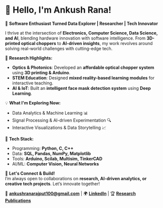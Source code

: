 # 👋 Hello, I'm Ankush Rana!  

🚀 **Software Enthusiast Turned Data Explorer | Researcher | Tech Innovator**  

I thrive at the intersection of **Electronics, Computer Science, Data Science, and AI**, blending hardware innovation with software intelligence. From **3D-printed optical choppers** to **AI-driven insights**, my work revolves around solving real-world challenges with cutting-edge tech.  

🔬 **Research Highlights:**  
- **Optics & Photonics**: Developed an **affordable optical chopper system** using **3D printing & Arduino**.  
- **STEM Education**: Designed **mixed reality-based learning modules** for interactive teaching.  
- **AI & IoT**: Built an **intelligent face mask detection system** using **Deep Learning**.  

💡 **What I'm Exploring Now:**  
- Data Analytics & Machine Learning 📊  
- Signal Processing & AI-driven Experimentation 🔍  
- Interactive Visualizations & Data Storytelling 📈  

🔧 **Tech Stack:**  
- Programming: **Python, C, C++**  
- Data: **SQL, Pandas, NumPy, Matplotlib**  
- Tools: **Arduino, Scilab, Multisim, TinkerCAD**  
- AI/ML: **Computer Vision, Neural Networks**  

🌟 **Let's Connect & Build!**  
I’m always open to collaborations on **research, AI-driven analytics, or creative tech projects**. Let’s innovate together!  

📩 **ankushranarajput100@gmail.com** | 🌍 **[LinkedIn](https://www.linkedin.com/in/ankushrana2001/)** | 🏆 **[Research Publications](#)**  
